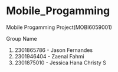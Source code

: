 # Mobile_Progamming
Mobile Progamming Project(MOBI6059001)

Group Name
1. 2301865786 - Jason Fernandes
2. 2301946404 - Zaenal Fahmi
3. 2301875010 - Jessica Hana Christy S


